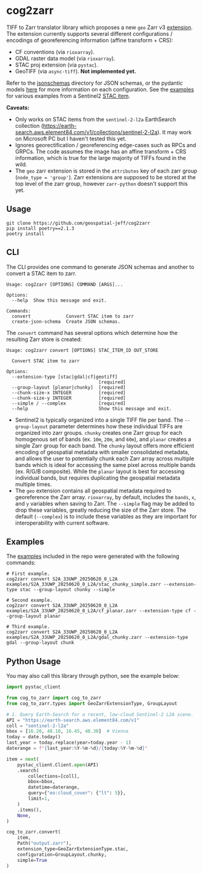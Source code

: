 # cog2zarr

TIFF to Zarr translator library which proposes a new `geo` Zarr v3 [extension](https://zarr-specs.readthedocs.io/en/latest/v3/core/index.html#extensions).  The extension currently supports several different configurations / encodings of georeferencing information (affine transform + CRS):
- CF conventions (via `rioxarray`).
- GDAL raster data model (via `rioxarray`).
- STAC proj extension (via `pystac`).
- GeoTIFF (via `async-tiff`).  **Not implemented yet.**

Refer to the [jsonschemas](./jsonschemas/) directory for JSON schemas, or the pydantic models [here](./cog_to_zarr/types.py) for more information on each configuration.  See the [examples](./examples) for various examples from a Sentinel2 [STAC item](https://earth-search.aws.element84.com/v1/collections/sentinel-2-l2a/items/S2A_33UWP_20250620_0_L2A).

**Caveats:**
- Only works on STAC items from the `sentinel-2-l2a` EarthSearch collection (https://earth-search.aws.element84.com/v1/collections/sentinel-2-l2a).  It may work on Microsoft PC but I haven't tested this yet.
- Ignores georectification / georeferencing edge-cases such as RPCs and GRPCs.  The code assumes the image has an affine transform + CRS information, which is true for the large majority of TIFFs found in the wild.
- The `geo` zarr extension is stored in the `attributes` key of each zarr group (`node_type = 'group'`).  Zarr extensions are supposed to be stored at the top level of the zarr group, however `zarr-python` doesn't support this yet.


## Usage

```shell
git clone https://github.com/geospatial-jeff/cog2zarr
pip install poetry==2.1.3
poetry install
```

## CLI

The CLI provides one command to generate JSON schemas and another to convert a STAC item to zarr.

```shell
Usage: cog2zarr [OPTIONS] COMMAND [ARGS]...

Options:
  --help  Show this message and exit.

Commands:
  convert             Convert STAC item to zarr
  create-json-schema  Create JSON schemas.
```

The `convert` command has several options which determine how the resulting Zarr store is created:

```shell
Usage: cog2zarr convert [OPTIONS] STAC_ITEM_ID OUT_STORE

  Convert STAC item to zarr

Options:
  --extension-type [stac|gdal|cf|geotiff]
                                  [required]
  --group-layout [planar|chunky]  [required]
  --chunk-size-x INTEGER          [required]
  --chunk-size-y INTEGER          [required]
  --simple / --complex            [required]
  --help                          Show this message and exit.
```

- Sentinel2 is typically organized into a single TIFF file per band.  The `--group-layout` parameter determines how these individual TIFFs are organized into zarr groups.  `chunky` creates one Zarr group for each homogenous set of bands (ex. `10m`, `20m`, and `60m`), and `planar` creates a single Zarr group for each band.  The `chunky` layout offers more efficient encoding of geospatial metadata with smaller consolidated metadata, and allows the user to potentially chunk each Zarr array across multiple bands which is ideal for accessing the same pixel across multiple bands (ex. R/G/B composite).  While the `planar` layout is best for accessing individual bands, but requires duplicating the geospatial metadata multiple times.
- The `geo` extension contains all geospatial metadata required to georeference the Zarr array.  `rioxarray`, by default, includes the `bands`, `x`, and `y` variables when saving to Zarr.  The `--simple` flag may be added to drop these variables, greatly reducing the size of the Zarr store.  The default (`--complex`) is to include these variables as they are important for interoperability with current software.


## Examples

The [examples](./examples/) included in the repo were generated with the following commands:

```shell
# First example.
cog2zarr convert S2A_33UWP_20250620_0_L2A examples/S2A_33UWP_20250620_0_L2A/stac_chunky_simple.zarr --extension-type stac --group-layout chunky --simple

# Second example.
cog2zarr convert S2A_33UWP_20250620_0_L2A examples/S2A_33UWP_20250620_0_L2A/cf_planar.zarr --extension-type cf --group-layout planar

# Third example.
cog2zarr convert S2A_33UWP_20250620_0_L2A examples/S2A_33UWP_20250620_0_L2A/gdal_chunky.zarr --extension-type gdal --group-layout chunk
```

## Python Usage

You may also call this library through python, see the example below:

```python
import pystac_client

from cog_to_zarr import cog_to_zarr
from cog_to_zarr.types import GeoZarrExtensionType, GroupLayout

# 1. Query Earth-Search for a recent, low-cloud Sentinel-2 L2A scene.
API = "https://earth-search.aws.element84.com/v1"
coll = "sentinel-2-l2a"
bbox = [16.20, 48.10, 16.45, 48.30]  # Vienna
today = date.today()
last_year = today.replace(year=today.year - 1)
daterange = f"{last_year:%Y-%m-%d}/{today:%Y-%m-%d}"

item = next(
    pystac_client.Client.open(API)
    .search(
        collections=[coll],
        bbox=bbox,
        datetime=daterange,
        query={"eo:cloud_cover": {"lt": 5}},
        limit=1,
    )
    .items(),
    None,
)

cog_to_zarr.convert(
    item,
    Path("output.zarr"),
    extension_type=GeoZarrExtensionType.stac,
    configuration=GroupLayout.chunky,
    simple=True
)
